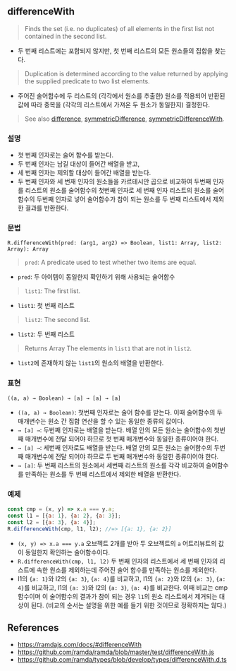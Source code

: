 ## differenceWith

> Finds the set (i.e. no duplicates) of all elements in the first list not contained in the second list.
- 두 번째 리스트에는 포함되지 않지만, 첫 번째 리스트의 모든 원소들의 집합을 찾는다.
> Duplication is determined according to the value returned by applying the supplied predicate to two list elements.
- 주어진 술어함수에 두 리스트의 (각각에서 원소를 추출한) 원소를 적용되어 반환된 값에 따라 중복을 (각각의 리스트에서 가져온 두 원소가 동일한지) 결정한다.
> See also [difference](./difference.md), [symmetricDifference](./symmetricDifference.md), [symmetricDifferenceWith](./symmetricDifferenceWith.md).

### 설명

- 첫 번째 인자로는 술어 함수를 받는다. 
- 두 번째 인자는 남길 대상이 들어간 배열을 받고,
- 세 번째 인자는 제외할 대상이 들어간 배열을 받는다.
- 두 번째 인자와 세 번재 인자의 원소들을 카르테시안 곱으로 비교하여 두번째 인자를 리스트의 원소를 술어함수의 첫번째 인자로 세 번째 인자 리스트의 원소를 술어함수의 두번째 인자로 넣어 술어함수가 참이 되는 원소를 두 번째 리스트에서 제외한 결과를 반환한다.

### 문법

```
R.differenceWith(pred: (arg1, arg2) => Boolean, list1: Array, list2: Array): Array
```
> `pred`: A predicate used to test whether two items are equal.
- `pred`: 두 아이템이 동일한지 확인하기 위해 사용되는 술어함수
> `list1`: The first list.
- `list1`: 첫 번째 리스트
> `list2`: The second list.
- `list2`: 두 번째 리스트
> Returns Array The elements in `list1` that are not in `list2`.
- `list2`에 존재하지 않는 `list1`의 원소의 배열을 반환한다.

### 표현

```
((a, a) → Boolean) → [a] → [a] → [a]
```
- `((a, a) → Boolean)`: 첫번째 인자로는 술어 함수를 받는다. 이때 술어함수의 두 매개변수는 원소 간 집합 연산을 할 수 있는 동일한 종류의 값이다.
- `→ [a] →`: 두번째 인자로는 배열을 받는다. 배열 안의 모든 원소는 술어함수의 첫번째 매개변수에 전달 되어야 하므로 첫 번째 매개변수와 동일한 종류이어야 한다.
- `→ [a] →`: 세번째 인자로도 배열을 받는다. 배열 안의 모든 원소는 술어함수의 두번째 매개변수에 전달 되어야 하므로 두 번째 매개변수와 동일한 종류이어야 한다.
- `→ [a]`: 두 번째 리스트의 원소에서 세번째 리스트의 원소를 각각 비교하여 술어함수를 만족하는 원소를 두 번째 리스트에서 제외한 배열을 반환한다.

### 예제

```js
const cmp = (x, y) => x.a === y.a;
const l1 = [{a: 1}, {a: 2}, {a: 3}];
const l2 = [{a: 3}, {a: 4}];
R.differenceWith(cmp, l1, l2); //=> [{a: 1}, {a: 2}]
```
- `(x, y) => x.a === y.a` 오브젝트 2개를 받아 두 오브젝트의 `a` 어트리뷰트의 값이 동일한지 확인하는 술어함수이다.
- `R.differenceWith(cmp, l1, l2)` 두 번째 인자의 리스트에서 세 번째 인자의 리스트에 속한 원소를 제외하는데 주어진 술어 함수를 만족하는 원소를 제외한다.
- l1의 `{a: 1}`와 l2의 `{a: 3}`, `{a: 4}`를 비교하고, l1의 `{a: 2}`와 l2의 `{a: 3}`, `{a: 4}`를 비교하고, l1의 `{a: 3}`와 l2의 `{a: 3}`, `{a: 4}`를 비교한다. 이때 비교는 cmp함수이며 이 술어함수의 결과가 참이 되는 경우 `l1`의 원소 리스트에서 제거되는 대상이 된다. (비교의 순서는 설명을 위한 예를 들기 위한 것이므로 정확하지는 않다.)

## References
- https://ramdajs.com/docs/#differenceWith
- https://github.com/ramda/ramda/blob/master/test/differenceWith.js
- https://github.com/ramda/types/blob/develop/types/differenceWith.d.ts
